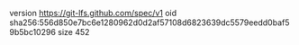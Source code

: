 version https://git-lfs.github.com/spec/v1
oid sha256:556d850e7bc6e1280962d0d2af57108d6823639dc5579eedd0baf59b5bc10296
size 452
